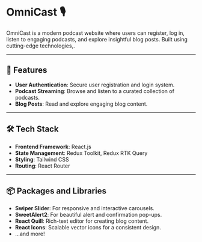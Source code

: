 # OmniCast 🎙️

OmniCast is a modern podcast website where users can register, log in, listen to engaging podcasts, and explore insightful blog posts. Built using cutting-edge technologies,.

---

## 🚀 Features

- **User Authentication**: Secure user registration and login system.
- **Podcast Streaming**: Browse and listen to a curated collection of podcasts.
- **Blog Posts**: Read and explore engaging blog content.

---

## 🛠️ Tech Stack

- **Frontend Framework**: React.js
- **State Management**: Redux Toolkit, Redux RTK Query
- **Styling**: Tailwind CSS
- **Routing**: React Router

---

## 📦 Packages and Libraries

- **Swiper Slider**: For responsive and interactive carousels.
- **SweetAlert2**: For beautiful alert and confirmation pop-ups.
- **React Quill**: Rich-text editor for creating blog content.
- **React Icons**: Scalable vector icons for a consistent design.
- ...and more!
